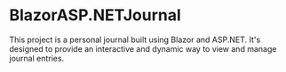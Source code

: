 # BlazorASP.NETJournal
This project is a personal journal built using Blazor and ASP.NET. It's designed to provide an interactive and dynamic way to view and manage journal entries.
